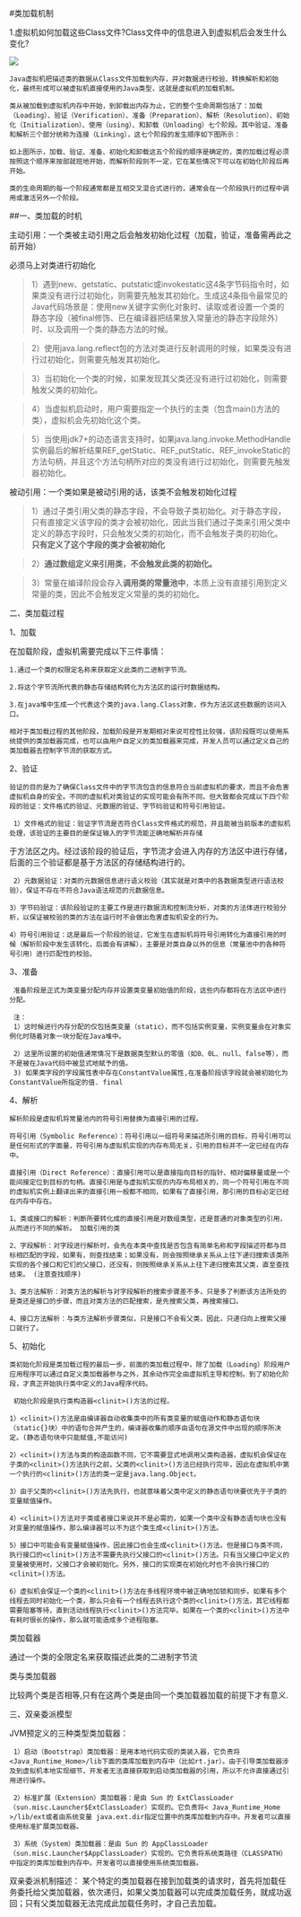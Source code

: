 #类加载机制

1.虚拟机如何加载这些Class文件?Class文件中的信息进入到虚拟机后会发生什么变化?

![](http://dl2.iteye.com/upload/attachment/0114/9284/cb54af63-823a-39d7-9e6d-f370b7a16afe.jpg)


    Java虚拟机把描述类的数据从Class文件加载到内存，并对数据进行校验、转换解析和初始化，最终形成可以被虚拟机直接使用的Java类型，这就是虚拟机的加载机制。 

    类从被加载到虚拟机内存中开始，到卸载出内存为止，它的整个生命周期包括了：加载（Loading）、验证（Verification）、准备（Preparation）、解析（Resolution）、初始化（Initialization）、使用（using）、和卸载（Unloading）七个阶段。其中验证、准备和解析三个部分统称为连接（Linking），这七个阶段的发生顺序如下图所示： 
 
    如上图所示，加载、验证、准备、初始化和卸载这五个阶段的顺序是确定的，类的加载过程必须按照这个顺序来按部就班地开始，而解析阶段则不一定，它在某些情况下可以在初始化阶段后再开始。 

    类的生命周期的每一个阶段通常都是互相交叉混合式进行的，通常会在一个阶段执行的过程中调用或激活另外一个阶段。 

##一、类加载的时机 

主动引用：一个类被主动引用之后会触发初始化过程（加载，验证，准备需再此之前开始） 

必须马上对类进行初始化

   >1）遇到new、getstatic、putstatic或invokestatic这4条字节码指令时，如果类没有进行过初始化，则需要先触发其初始化。生成这4条指令最常见的Java代码场景是：使用new关键字实例化对象时、读取或者设置一个类的静态字段（被final修饰、已在编译器把结果放入常量池的静态字段除外）时、以及调用一个类的静态方法的时候。 

   >2）使用java.lang.reflect包的方法对类进行反射调用的时候，如果类没有进行过初始化，则需要先触发其初始化。 

   >3）当初始化一个类的时候，如果发现其父类还没有进行过初始化，则需要触发父类的初始化。 

   >4）当虚拟机启动时，用户需要指定一个执行的主类（包含main()方法的类），虚拟机会先初始化这个类。 

   >5）当使用jdk7+的动态语言支持时，如果java.lang.invoke.MethodHandle实例最后的解析结果REF_getStatic、REF_putStatic、REF_invokeStatic的方法句柄，并且这个方法句柄所对应的类没有进行过初始化，则需要先触发器初始化。

被动引用：一个类如果是被动引用的话，该类不会触发初始化过程 

   >1）通过子类引用父类的静态字段，不会导致子类初始化。对于静态字段，只有直接定义该字段的类才会被初始化，因此当我们通过子类来引用父类中定义的静态字段时，只会触发父类的初始化，而不会触发子类的初始化。 **只有定义了这个字段的类才会被初始化**

   >2）**通过数组定义来引用类，不会触发此类的初始化。** 

   >3）常量在编译阶段会存入**调用类的常量池中**，本质上没有直接引用到定义常量的类，因此不会触发定义常量的类的初始化。 


二、类加载过程 

1、加载 

在加载阶段，虚拟机需要完成以下三件事情： 

    1.通过一个类的权限定名称来获取定义此类的二进制字节流。 

    2.将这个字节流所代表的静态存储结构转化为方法区的运行时数据结构。 

    3.在java堆中生成一个代表这个类的java.lang.Class对象，作为方法区这些数据的访问入口。 

    相对于类加载过程的其他阶段，加载阶段是开发期相对来说可控性比较强，该阶段既可以使用系统提供的类加载器完成，也可以由用户自定义的类加载器来完成，开发人员可以通过定义自己的类加载器去控制字节流的获取方式。 

2、验证 

    验证的目的是为了确保Class文件中的字节流包含的信息符合当前虚拟机的要求，而且不会危害虚拟机自身的安全。不同的虚拟机对类验证的实现可能会有所不同，但大致都会完成以下四个阶段的验证：文件格式的验证、元数据的验证、字节码验证和符号引用验证。 

     1）文件格式的验证：验证字节流是否符合Class文件格式的规范，并且能被当前版本的虚拟机处理，该验证的主要目的是保证输入的字节流能正确地解析并存储 
于方法区之内。经过该阶段的验证后，字节流才会进入内存的方法区中进行存储，后面的三个验证都是基于方法区的存储结构进行的。 

     2）元数据验证：对类的元数据信息进行语义校验（其实就是对类中的各数据类型进行语法校验），保证不存在不符合Java语法规范的元数据信息。 

    3）字节码验证：该阶段验证的主要工作是进行数据流和控制流分析，对类的方法体进行校验分析，以保证被校验的类的方法在运行时不会做出危害虚拟机安全的行为。 

    4）符号引用验证：这是最后一个阶段的验证，它发生在虚拟机将符号引用转化为直接引用的时候（解析阶段中发生该转化，后面会有讲解），主要是对类自身以外的信息（常量池中的各种符号引用）进行匹配性的校验。 

3、准备 

     准备阶段是正式为类变量分配内存并设置类变量初始值的阶段，这些内存都将在方法区中进行分配。 

     注： 
     1）这时候进行内存分配的仅包括类变量（static），而不包括实例变量，实例变量会在对象实例化时随着对象一块分配在Java堆中。 

     2）这里所设置的初始值通常情况下是数据类型默认的零值（如0、0L、null、false等），而不是被在Java代码中被显式地赋予的值。
     3) 如果类字段的字段属性表中存在ConstantValue属性,在准备阶段该字段就会被初始化为ConstantValue所指定的值. final

4、解析 

    解析阶段是虚拟机将常量池内的符号引用替换为直接引用的过程。 

    符号引用（Symbolic Reference）：符号引用以一组符号来描述所引用的目标，符号引用可以是任何形式的字面量，符号引用与虚拟机实现的内存布局无关，引用的目标并不一定已经在内存中。 

    直接引用（Direct Reference）：直接引用可以是直接指向目标的指针、相对偏移量或是一个能间接定位到目标的句柄。直接引用是与虚拟机实现的内存布局相关的，同一个符号引用在不同的虚拟机实例上翻译出来的直接引用一般都不相同，如果有了直接引用，那引用的目标必定已经在内存中存在。 

    1、类或接口的解析：判断所要转化成的直接引用是对数组类型，还是普通的对象类型的引用，从而进行不同的解析。 加载引用的类

    2、字段解析：对字段进行解析时，会先在本类中查找是否包含有简单名称和字段描述符都与目标相匹配的字段，如果有，则查找结束；如果没有，则会按照继承关系从上往下递归搜索该类所实现的各个接口和它们的父接口，还没有，则按照继承关系从上往下递归搜索其父类，直至查找结束。 (注意查找顺序)

    3、类方法解析：对类方法的解析与对字段解析的搜索步骤差不多，只是多了判断该方法所处的是类还是接口的步骤，而且对类方法的匹配搜索，是先搜索父类，再搜索接口。 
    
    4、接口方法解析：与类方法解析步骤类似，只是接口不会有父类，因此，只递归向上搜索父接口就行了。 

5、初始化 

    类初始化阶段是类加载过程的最后一步，前面的类加载过程中，除了加载（Loading）阶段用户应用程序可以通过自定义类加载器参与之外，其余动作完全由虚拟机主导和控制。到了初始化阶段，才真正开始执行类中定义的Java程序代码。 

     初始化阶段是执行类构造器<clinit>()方法的过程。 

    1）<clinit>()方法是由编译器自动收集类中的所有类变量的赋值动作和静态语句块（static{}块）中的语句合并产生的，编译器收集的顺序由语句在源文件中出现的顺序所决定。(静态语句块中只能赋值,不能访问) 

    2）<clinit>()方法与类的构造函数不同，它不需要显式地调用父类构造器，虚拟机会保证在子类的<clinit>()方法执行之前，父类的<clinit>()方法已经执行完毕，因此在虚拟机中第一个执行的<clinit>()方法的类一定是java.lang.Object。 

    3）由于父类的<clinit>()方法先执行，也就意味着父类中定义的静态语句块要优先于子类的变量赋值操作。 

    4）<clinit>()方法对于类或者接口来说并不是必需的，如果一个类中没有静态语句块也没有对变量的赋值操作，那么编译器可以不为这个类生成<clinit>()方法。 

    5）接口中可能会有变量赋值操作，因此接口也会生成<clinit>()方法。但是接口与类不同，执行接口的<clinit>()方法不需要先执行父接口的<clinit>()方法。只有当父接口中定义的变量被使用时，父接口才会被初始化。另外，接口的实现类在初始化时也不会执行接口的<clinit>()方法。 

    6）虚拟机会保证一个类的<clinit>()方法在多线程环境中被正确地加锁和同步。如果有多个线程去同时初始化一个类，那么只会有一个线程去执行这个类的<clinit>()方法，其它线程都需要阻塞等待，直到活动线程执行<clinit>()方法完毕。如果在一个类的<clinit>()方法中有耗时很长的操作，那么就可能造成多个进程阻塞。 

类加载器

通过一个类的全限定名来获取描述此类的二进制字节流

类与类加载器

比较两个类是否相等,只有在这两个类是由同一个类加载器加载的前提下才有意义.

三、双亲委派模型 

JVM预定义的三种类型类加载器： 

     1）启动（Bootstrap）类加载器：是用本地代码实现的类装入器，它负责将 <Java_Runtime_Home>/lib下面的类库加载到内存中（比如rt.jar）。由于引导类加载器涉及到虚拟机本地实现细节，开发者无法直接获取到启动类加载器的引用，所以不允许直接通过引用进行操作。 

     2）标准扩展（Extension）类加载器：是由 Sun 的 ExtClassLoader（sun.misc.Launcher$ExtClassLoader）实现的。它负责将< Java_Runtime_Home >/lib/ext或者由系统变量 java.ext.dir指定位置中的类库加载到内存中。开发者可以直接使用标准扩展类加载器。 

     3）系统（System）类加载器：是由 Sun 的 AppClassLoader（sun.misc.Launcher$AppClassLoader）实现的。它负责将系统类路径（CLASSPATH）中指定的类库加载到内存中。开发者可以直接使用系统类加载器。 

双亲委派机制描述： 
     某个特定的类加载器在接到加载类的请求时，首先将加载任务委托给父类加载器，依次递归，如果父类加载器可以完成类加载任务，就成功返回；只有父类加载器无法完成此加载任务时，才自己去加载。